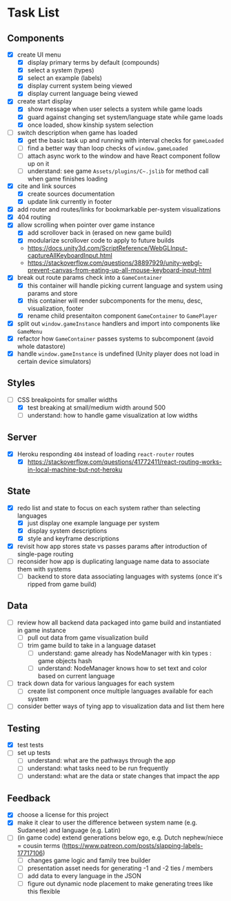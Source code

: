 # Task List

## Components
- [X] create UI menu
	- [X] display primary terms by default (compounds)
	- [X] select a system (types)
	- [X] select an example (labels)
	- [X] display current system being viewed
	- [X] display current language being viewed
- [X] create start display
	- [X] show message when user selects a system while game loads
	- [X] guard against changing set system/language state while game loads
	- [X] once loaded, show kinship system selection
- [ ] switch description when game has loaded
	- [X] get the basic task up and running with interval checks for `gameLoaded`
	- [ ] find a better way than loop checks of `window.gameLoaded`
	- [ ] attach async work to the window and have React component follow up on it
	- [ ] understand: see game `Assets/plugins/C~.jslib` for method call when game finishes loading
- [X] cite and link sources
	- [X] create sources documentation
	- [X] update link currently in footer
- [X] add router and routes/links for bookmarkable per-system visualizations 
- [X] 404 routing
- [X] allow scrolling when pointer over game instance
	- [X] add scrollover back in (erased on new game build)
	- [X] modularize scrollover code to apply to future builds
	- https://docs.unity3d.com/ScriptReference/WebGLInput-captureAllKeyboardInput.html
	- https://stackoverflow.com/questions/38897929/unity-webgl-prevent-canvas-from-eating-up-all-mouse-keyboard-input-html
- [X] break out route params check into a `GameContainer`
	- [X] this container will handle picking current language and system using params and store
	- [X] this container will render subcomponents for the menu, desc, visualization, footer
	- [X] rename child presentaiton component `GameContainer` to `GamePlayer`
- [X] split out `window.gameInstance` handlers and import into components like `GameMenu`
- [X] refactor how `GameContainer` passes systems to subcomponent (avoid whole datastore)
- [X] handle `window.gameInstance` is undefined (Unity player does not load in certain device simulators)

## Styles
- [ ] CSS breakpoints for smaller widths
	- [X] test breaking at small/medium width around 500
	- [ ] understand: how to handle game visualization at low widths

## Server
- [X] Heroku responding `404` instead of loading `react-router` routes
	- [X] https://stackoverflow.com/questions/41772411/react-routing-works-in-local-machine-but-not-heroku

## State
- [X] redo list and state to focus on each system rather than selecting languages
	- [X] just display one example language per system
	- [X] display system descriptions
	- [X] style and keyframe descriptions
- [X] revisit how app stores state vs passes params after introduction of single-page routing
- [ ] reconsider how app is duplicating language name data to associate them with systems
	- [ ] backend to store data associating languages with systems (once it's ripped from game build)

## Data
- [ ] review how all backend data packaged into game build and instantiated in game instance
	- [ ] pull out data from game visualization build
	- [ ] trim game build to take in a language dataset
		- [ ] understand: game already has NodeManager with kin types : game objects hash
		- [ ] understand: NodeManager knows how to set text and color based on current language
- [ ] track down data for various languages for each system
	- [ ] create list component once multiple languages available for each system
- [ ] consider better ways of tying app to visualization data and list them here

## Testing
- [X] test tests
- [ ] set up tests
	- [ ] understand: what are the pathways through the app
	- [ ] understand: what tasks need to be run frequently
	- [ ] understand: what are the data or state changes that impact the app

## Feedback
- [X] choose a license for this project
- [X] make it clear to user the difference between system name (e.g. Sudanese) and language (e.g. Latin)
- [ ] (in game code) extend generations below ego, e.g. Dutch nephew/niece = cousin terms (https://www.patreon.com/posts/slapping-labels-17717106)
	- [ ] changes game logic and family tree builder
	- [ ] presentation asset needs for generating -1 and -2 ties / members
	- [ ] add data to every language in the JSON
	- [ ] figure out dynamic node placement to make generating trees like this flexible
